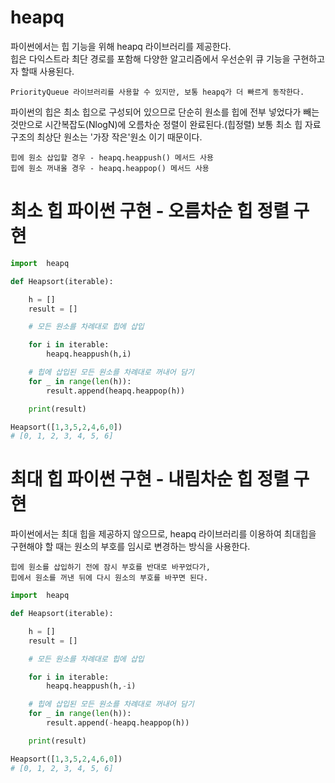 # heapq

파이썬에서는 힙 기능을 위해 heapq 라이브러리를 제공한다.  
힙은 다익스트라 최단 경로를 포함해 다양한 알고리즘에서 우선순위 큐 기능을 구현하고자 할때 사용된다.  
```
PriorityQueue 라이브러리를 사용할 수 있지만, 보통 heapq가 더 빠르게 동작한다.
```

파이썬의 힙은 최소 힙으로 구성되어 있으므로 단순히 원소를 힙에 전부 넣었다가 빼는 것만으로 시간복잡도(NlogN)에 오름차순 정렬이 완료된다.(힙정렬)
보통 최소 힙 자료구조의 최상단 원소는 '가장 작은'원소 이기 때문이다.
```
힙에 원소 삽입할 경우 - heapq.heappush() 메서드 사용
힙에 원소 꺼내올 경우 - heapq.heappop() 메서드 사용
```

# 최소 힙 파이썬 구현 - 오름차순 힙 정렬 구현
``` python
import  heapq

def Heapsort(iterable):

    h = []
    result = []

    # 모든 원소를 차례대로 힙에 삽입

    for i in iterable:
        heapq.heappush(h,i)

    # 힙에 삽입된 모든 원소를 차례대로 꺼내어 담기
    for _ in range(len(h)):
        result.append(heapq.heappop(h))

    print(result)

Heapsort([1,3,5,2,4,6,0])
# [0, 1, 2, 3, 4, 5, 6]

```

# 최대 힙 파이썬 구현 - 내림차순 힙 정렬 구현
  
  
파이썬에서는 최대 힙을 제공하지 않으므로, heapq 라이브러리를 이용하여 최대힙을 구현해야 할 때는 원소의 부호를 임시로 변경하는 방식을 사용한다.
```
힙에 원소를 삽입하기 전에 잠시 부호를 반대로 바꾸었다가, 
힙에서 원소를 꺼낸 뒤에 다시 원소의 부호를 바꾸면 된다.
```
``` python
import  heapq

def Heapsort(iterable):

    h = []
    result = []

    # 모든 원소를 차례대로 힙에 삽입

    for i in iterable:
        heapq.heappush(h,-i)

    # 힙에 삽입된 모든 원소를 차례대로 꺼내어 담기
    for _ in range(len(h)):
        result.append(-heapq.heappop(h))

    print(result)

Heapsort([1,3,5,2,4,6,0])
# [0, 1, 2, 3, 4, 5, 6]
```
